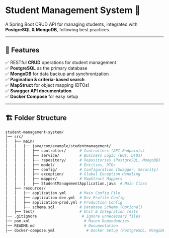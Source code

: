 # **Student Management System 🚀**  
A Spring Boot CRUD API for managing students, integrated with **PostgreSQL & MongoDB**, following best practices.

---

## 📌 **Features**  
✅ RESTful **CRUD** operations for student management  
✅ **PostgreSQL** as the primary database  
✅ **MongoDB** for data backup and synchronization  
✅ **Pagination & criteria-based search**  
✅ **MapStruct** for object mapping (DTOs)  
✅ **Swagger API documentation**  
✅ **Docker Compose** for easy setup  

---

## 🏗 **Folder Structure**  
```bash
student-management-system/
│── src/
│   ├── main/
│   │   ├── java/com/example/studentmanagement/
│   │   │   ├── controller/      # Controllers (API Endpoints)
│   │   │   ├── service/         # Business Logic (BOs, DTOs)
│   │   │   ├── repository/      # Repositories (PostgreSQL, MongoDB)
│   │   │   ├── model/           # Entities, DTOs
│   │   │   ├── config/          # Configuration (Swagger, Security)
│   │   │   ├── exception/       # Global Exception Handling
│   │   │   ├── mapper/          # MapStruct Mappers
│   │   │   ├── StudentManagementApplication.java  # Main Class
│   ├── resources/
│   │   ├── application.yml      # Main Config File
│   │   ├── application-dev.yml  # Dev Profile Config
│   │   ├── application-prod.yml # Production Config
│   │   ├── schema.sql           # Database Schema (Optional)
│   ├── test/                    # Unit & Integration Tests
│── .gitignore                    # Ignore unnecessary files
│── pom.xml                        # Maven Dependencies
│── README.md                      # Documentation
│── docker-compose.yml              # Docker Setup (PostgreSQL, MongoDB, Spring Boot)
